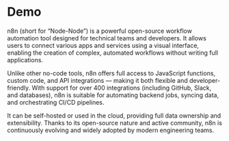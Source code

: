 # Demo

n8n (short for “Node-Node”) is a powerful open-source workflow automation tool designed for technical teams and developers. It allows users to connect various apps and services using a visual interface, enabling the creation of complex, automated workflows without writing full applications.

Unlike other no-code tools, n8n offers full access to JavaScript functions, custom code, and API integrations — making it both flexible and developer-friendly. With support for over 400 integrations (including GitHub, Slack, and databases), n8n is suitable for automating backend jobs, syncing data, and orchestrating CI/CD pipelines.

It can be self-hosted or used in the cloud, providing full data ownership and extensibility. Thanks to its open-source nature and active community, n8n is continuously evolving and widely adopted by modern engineering teams.

